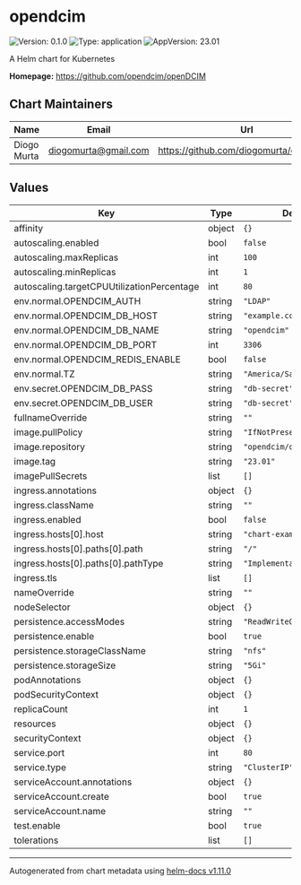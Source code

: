 # opendcim

![Version: 0.1.0](https://img.shields.io/badge/Version-0.1.0-informational?style=flat-square) ![Type: application](https://img.shields.io/badge/Type-application-informational?style=flat-square) ![AppVersion: 23.01](https://img.shields.io/badge/AppVersion-23.01-informational?style=flat-square)

A Helm chart for Kubernetes

**Homepage:** <https://github.com/opendcim/openDCIM>

## Chart Maintainers

| Name | Email | Url |
| ---- | ------ | --- |
| Diogo Murta | <diogomurta@gmail.com> | <https://github.com/diogomurta/openDCIM> |

## Values

| Key | Type | Default | Description |
|-----|------|---------|-------------|
| affinity | object | `{}` |  |
| autoscaling.enabled | bool | `false` |  |
| autoscaling.maxReplicas | int | `100` |  |
| autoscaling.minReplicas | int | `1` |  |
| autoscaling.targetCPUUtilizationPercentage | int | `80` |  |
| env.normal.OPENDCIM_AUTH | string | `"LDAP"` |  |
| env.normal.OPENDCIM_DB_HOST | string | `"example.com"` |  |
| env.normal.OPENDCIM_DB_NAME | string | `"opendcim"` |  |
| env.normal.OPENDCIM_DB_PORT | int | `3306` |  |
| env.normal.OPENDCIM_REDIS_ENABLE | bool | `false` |  |
| env.normal.TZ | string | `"America/Sao_Paulo"` |  |
| env.secret.OPENDCIM_DB_PASS | string | `"db-secret"` |  |
| env.secret.OPENDCIM_DB_USER | string | `"db-secret"` |  |
| fullnameOverride | string | `""` |  |
| image.pullPolicy | string | `"IfNotPresent"` |  |
| image.repository | string | `"opendcim/opendcim"` |  |
| image.tag | string | `"23.01"` |  |
| imagePullSecrets | list | `[]` |  |
| ingress.annotations | object | `{}` |  |
| ingress.className | string | `""` |  |
| ingress.enabled | bool | `false` |  |
| ingress.hosts[0].host | string | `"chart-example.local"` |  |
| ingress.hosts[0].paths[0].path | string | `"/"` |  |
| ingress.hosts[0].paths[0].pathType | string | `"ImplementationSpecific"` |  |
| ingress.tls | list | `[]` |  |
| nameOverride | string | `""` |  |
| nodeSelector | object | `{}` |  |
| persistence.accessModes | string | `"ReadWriteOnce"` |  |
| persistence.enable | bool | `true` |  |
| persistence.storageClassName | string | `"nfs"` |  |
| persistence.storageSize | string | `"5Gi"` |  |
| podAnnotations | object | `{}` |  |
| podSecurityContext | object | `{}` |  |
| replicaCount | int | `1` |  |
| resources | object | `{}` |  |
| securityContext | object | `{}` |  |
| service.port | int | `80` |  |
| service.type | string | `"ClusterIP"` |  |
| serviceAccount.annotations | object | `{}` |  |
| serviceAccount.create | bool | `true` |  |
| serviceAccount.name | string | `""` |  |
| test.enable | bool | `true` |  |
| tolerations | list | `[]` |  |

----------------------------------------------
Autogenerated from chart metadata using [helm-docs v1.11.0](https://github.com/norwoodj/helm-docs/releases/v1.11.0)
